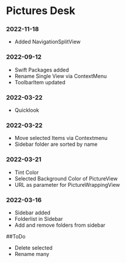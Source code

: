 #  Pictures Desk

### 2022-11-18
- Added NavigationSplitView

### 2022-09-12
- Swift Packages added
- Rename Single View via ContextMenu
- ToolbarItem updated

### 2022-03-22
- Quicklook

### 2022-03-22
- Move selected Items via Contextmenu
- Sidebar folder are sorted by name

### 2022-03-21
- Tint Color
- Selected Background Color of PictureView
- URL as parameter for PictureWrappingView

### 2022-03-16
- Sidebar added
- Folderlist in Sidebar
- Add and remove folders from sidebar

##ToDo
- Delete selected
- Rename many
